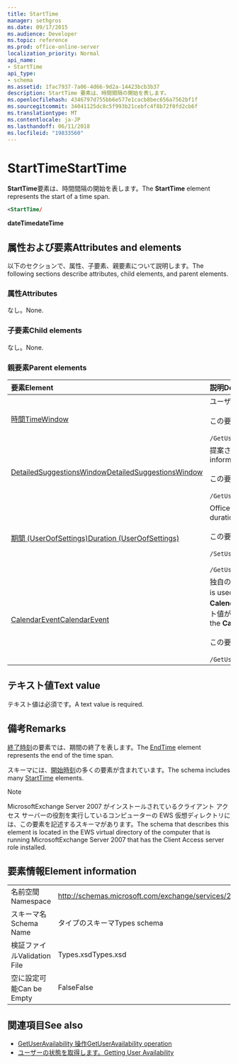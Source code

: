 ```yaml
---
title: StartTime
manager: sethgros
ms.date: 09/17/2015
ms.audience: Developer
ms.topic: reference
ms.prod: office-online-server
localization_priority: Normal
api_name:
- StartTime
api_type:
- schema
ms.assetid: 1fac7937-7a06-4d66-9d2a-14423bcb3b37
description: StartTime 要素は、時間間隔の開始を表します。
ms.openlocfilehash: 4346797d755bb6e577e1cacb8bec656a7562bf1f
ms.sourcegitcommit: 34041125dc8c5f993b21cebfc4f8b72f0fd2cb6f
ms.translationtype: MT
ms.contentlocale: ja-JP
ms.lasthandoff: 06/11/2018
ms.locfileid: "19833560"
---
```

# <a name="starttime"></a><span data-ttu-id="4e400-103">StartTime</span><span class="sxs-lookup"><span data-stu-id="4e400-103">StartTime</span></span>

<span data-ttu-id="4e400-104">**StartTime**要素は、時間間隔の開始を表します。</span><span class="sxs-lookup"><span data-stu-id="4e400-104">The **StartTime** element represents the start of a time span.</span></span> 
  
```xml
<StartTime/
```

<span data-ttu-id="4e400-105">**dateTime**</span><span class="sxs-lookup"><span data-stu-id="4e400-105">**dateTime**</span></span>

## <a name="attributes-and-elements"></a><span data-ttu-id="4e400-106">属性および要素</span><span class="sxs-lookup"><span data-stu-id="4e400-106">Attributes and elements</span></span>

<span data-ttu-id="4e400-107">以下のセクションで、属性、子要素、親要素について説明します。</span><span class="sxs-lookup"><span data-stu-id="4e400-107">The following sections describe attributes, child elements, and parent elements.</span></span>
  
### <a name="attributes"></a><span data-ttu-id="4e400-108">属性</span><span class="sxs-lookup"><span data-stu-id="4e400-108">Attributes</span></span>

<span data-ttu-id="4e400-109">なし。</span><span class="sxs-lookup"><span data-stu-id="4e400-109">None.</span></span>
  
### <a name="child-elements"></a><span data-ttu-id="4e400-110">子要素</span><span class="sxs-lookup"><span data-stu-id="4e400-110">Child elements</span></span>

<span data-ttu-id="4e400-111">なし。</span><span class="sxs-lookup"><span data-stu-id="4e400-111">None.</span></span>
  
### <a name="parent-elements"></a><span data-ttu-id="4e400-112">親要素</span><span class="sxs-lookup"><span data-stu-id="4e400-112">Parent elements</span></span>

|<span data-ttu-id="4e400-113">**要素**</span><span class="sxs-lookup"><span data-stu-id="4e400-113">**Element**</span></span>|<span data-ttu-id="4e400-114">**説明**</span><span class="sxs-lookup"><span data-stu-id="4e400-114">**Description**</span></span>|
|:-----|:-----|
|[<span data-ttu-id="4e400-115">時間</span><span class="sxs-lookup"><span data-stu-id="4e400-115">TimeWindow</span></span>](timewindow.md) <br/> |<span data-ttu-id="4e400-116">ユーザーの可用性について照会する期間を指定します。</span><span class="sxs-lookup"><span data-stu-id="4e400-116">Identifies the time span queried for the user availability information.</span></span>  <br/><br/> <span data-ttu-id="4e400-117">この要素への XPath 式は、次のようにします。</span><span class="sxs-lookup"><span data-stu-id="4e400-117">The following is the XPath expression to this element:</span></span>  <br/><br/>  `/GetUserAvailabilityRequest/FreeBusyViewOptions/TimeWindow` <br/> |
|[<span data-ttu-id="4e400-118">DetailedSuggestionsWindow</span><span class="sxs-lookup"><span data-stu-id="4e400-118">DetailedSuggestionsWindow</span></span>](detailedsuggestionswindow.md) <br/> |<span data-ttu-id="4e400-119">提案された会議の時間についての詳細情報を照会する期間を指定します。</span><span class="sxs-lookup"><span data-stu-id="4e400-119">Identifies the time span that is queried for detailed information about suggested meeting times.</span></span>  <br/><br/> <span data-ttu-id="4e400-120">この要素への XPath 式は、次のようにします。</span><span class="sxs-lookup"><span data-stu-id="4e400-120">The following is the XPath expression to this element:</span></span> <br/> <br/>  `/GetUserAvailabilityRequest/SuggestionViewOptions/DetailedSuggestionsWindow` <br/> |
|[<span data-ttu-id="4e400-121">期間 (UserOofSettings)</span><span class="sxs-lookup"><span data-stu-id="4e400-121">Duration (UserOofSettings)</span></span>](duration-useroofsettings.md) <br/> | <span data-ttu-id="4e400-122">Office (OOF) の状態が有効である[OofState](oofstate.md)要素は、 **[スケジュール済]** に設定されている場合、期間を指定します。</span><span class="sxs-lookup"><span data-stu-id="4e400-122">Specifies the duration for which the Out of Office (OOF) status is enabled if the [OofState](oofstate.md) element is set to **Scheduled**.</span></span>  <br/><br/>  <span data-ttu-id="4e400-123">この要素に使用可能な XPath 式は、次のように。</span><span class="sxs-lookup"><span data-stu-id="4e400-123">The following are the possible XPath expressions to this element:</span></span> <br/> <br/>  `/SetUserOofSettingsRequest/UserOofSettings/Duration` <br/><br/>  `/GetUserOofSettingsResponse/OofSettings/Duration` <br/> |
|[<span data-ttu-id="4e400-124">CalendarEvent</span><span class="sxs-lookup"><span data-stu-id="4e400-124">CalendarEvent</span></span>](calendarevent.md) <br/> |<span data-ttu-id="4e400-125">独自の予定表アイテムの出現を表します。</span><span class="sxs-lookup"><span data-stu-id="4e400-125">Represents a unique calendar item occurrence.</span></span> <span data-ttu-id="4e400-126">可用性の照会のために使用します。</span><span class="sxs-lookup"><span data-stu-id="4e400-126">This is used for Availability inquiries.</span></span> <span data-ttu-id="4e400-127">**CalendarEvent**要素の**開始**要素が必要です。</span><span class="sxs-lookup"><span data-stu-id="4e400-127">The **StartTime** element is required in the **CalendarEvent** element.</span></span> <span data-ttu-id="4e400-128">**CalendarEvent**要素の**開始時刻**の要素は、**期間**の種類の**開始時刻**の要素が含まれているのと同じファセット値が含まれていますが**CalendarEvent**の種類に固有です。</span><span class="sxs-lookup"><span data-stu-id="4e400-128">The **StartTime** element in the **CalendarEvent** element is unique to the **CalendarEvent** type although it contains the same facet values that the **StartTime** elements in the **Duration** type contain.</span></span>  <br/><br/> <span data-ttu-id="4e400-129">この要素への XPath 式は、次のようにします。</span><span class="sxs-lookup"><span data-stu-id="4e400-129">The following is the XPath expression to this element:</span></span>  <br/> <br/> `/GetUserAvailabilityResponse/FreeBusyResponseArray/FreeBusyResponse/FreeBusyView/CalendarEventArray/CalendarEvent[i]` <br/> |
   
## <a name="text-value"></a><span data-ttu-id="4e400-130">テキスト値</span><span class="sxs-lookup"><span data-stu-id="4e400-130">Text value</span></span>

<span data-ttu-id="4e400-131">テキスト値は必須です。</span><span class="sxs-lookup"><span data-stu-id="4e400-131">A text value is required.</span></span>
  
## <a name="remarks"></a><span data-ttu-id="4e400-132">備考</span><span class="sxs-lookup"><span data-stu-id="4e400-132">Remarks</span></span>

<span data-ttu-id="4e400-133">[終了時刻](endtime.md)の要素では、期間の終了を表します。</span><span class="sxs-lookup"><span data-stu-id="4e400-133">The [EndTime](endtime.md) element represents the end of the time span.</span></span> 
  
<span data-ttu-id="4e400-134">スキーマには、[開始時刻](starttime.md)の多くの要素が含まれています。</span><span class="sxs-lookup"><span data-stu-id="4e400-134">The schema includes many [StartTime](starttime.md) elements.</span></span> 
  
> [!NOTE]
> <span data-ttu-id="4e400-135">MicrosoftExchange Server 2007 がインストールされているクライアント アクセス サーバーの役割を実行しているコンピューターの EWS 仮想ディレクトリには、この要素を記述するスキーマがあります。</span><span class="sxs-lookup"><span data-stu-id="4e400-135">The schema that describes this element is located in the EWS virtual directory of the computer that is running MicrosoftExchange Server 2007 that has the Client Access server role installed.</span></span> 
  
## <a name="element-information"></a><span data-ttu-id="4e400-136">要素情報</span><span class="sxs-lookup"><span data-stu-id="4e400-136">Element information</span></span>

|||
|:-----|:-----|
|<span data-ttu-id="4e400-137">名前空間</span><span class="sxs-lookup"><span data-stu-id="4e400-137">Namespace</span></span>  <br/> |http://schemas.microsoft.com/exchange/services/2006/types  <br/> |
|<span data-ttu-id="4e400-138">スキーマ名</span><span class="sxs-lookup"><span data-stu-id="4e400-138">Schema Name</span></span>  <br/> |<span data-ttu-id="4e400-139">タイプのスキーマ</span><span class="sxs-lookup"><span data-stu-id="4e400-139">Types schema</span></span>  <br/> |
|<span data-ttu-id="4e400-140">検証ファイル</span><span class="sxs-lookup"><span data-stu-id="4e400-140">Validation File</span></span>  <br/> |<span data-ttu-id="4e400-141">Types.xsd</span><span class="sxs-lookup"><span data-stu-id="4e400-141">Types.xsd</span></span>  <br/> |
|<span data-ttu-id="4e400-142">空に設定可能</span><span class="sxs-lookup"><span data-stu-id="4e400-142">Can be Empty</span></span>  <br/> |<span data-ttu-id="4e400-143">False</span><span class="sxs-lookup"><span data-stu-id="4e400-143">False</span></span>  <br/> |
   
## <a name="see-also"></a><span data-ttu-id="4e400-144">関連項目</span><span class="sxs-lookup"><span data-stu-id="4e400-144">See also</span></span>

- [<span data-ttu-id="4e400-145">GetUserAvailability 操作</span><span class="sxs-lookup"><span data-stu-id="4e400-145">GetUserAvailability operation</span></span>](getuseravailability-operation.md)
- [<span data-ttu-id="4e400-146">ユーザーの状態を取得します。</span><span class="sxs-lookup"><span data-stu-id="4e400-146">Getting User Availability</span></span>](http://msdn.microsoft.com/library/d4133fcb-9b0f-4e6b-aadf-a389da83516a%28Office.15%29.aspx)

